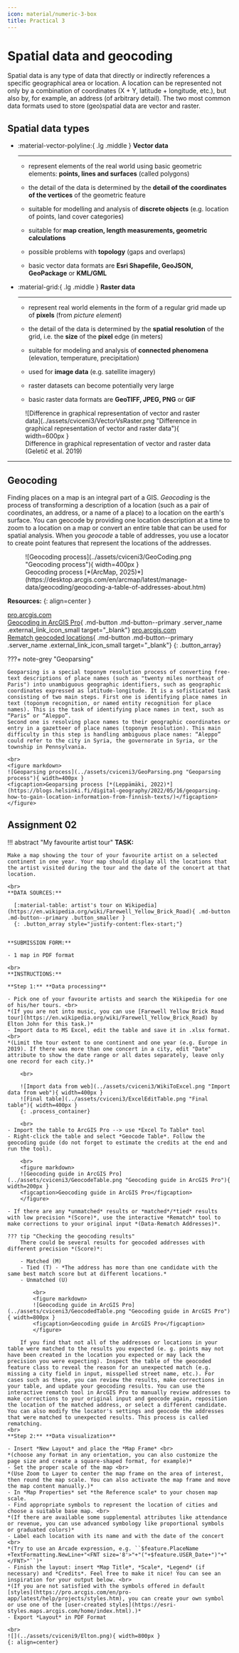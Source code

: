 ```yaml
---
icon: material/numeric-3-box
title: Practical 3
---
```

# Spatial data and geocoding

Spatial data is any type of data that directly or indirectly references a specific geographical area or location. A location can be represented not only by a combination of coordinates (X + Y, latitude + longitude, etc.), but also by, for example, an address (of arbitrary detail). The two most common data formats used to store (geo)spatial data are vector and raster.

## Spatial data types

<div class="grid cards" markdown>

-   :material-vector-polyline:{ .lg .middle } __Vector data__

    ---

    - represent elements of the real world using basic geometric elements: __points, lines and surfaces__ (called polygons)

    - the detail of the data is determined by the __detail of the coordinates of the vertices__ of the geometric feature

    - suitable for modelling and analysis of __discrete objects__ (e.g. location of points, land cover categories)

    - suitable for __map creation, length measurements, geometric calculations__

    - possible problems with __topology__ (gaps and overlaps)

    - basic vector data formats are __Esri Shapefile, GeoJSON, GeoPackage__ or __KML/GML__



-   :material-grid:{ .lg .middle } __Raster data__

    ---

    - represent real world elements in the form of a regular grid made up of  __pixels__ (from *picture element*)

    - the detail of the data is determined by the __spatial resolution__ of the grid, i.e. the __size__ of the __pixel__ edge (in meters)

    - suitable for modeling and analysis of __connected phenomena__ (elevation, temperature, precipitation)
    
    - used for __image data__ (e.g. satellite imagery)

    - raster datasets can become potentially very large

    - basic raster data formats are __GeoTIFF, JPEG, PNG__ or __GIF__


</div>


<figure markdown>
  ![Difference in graphical representation of vector and raster data](../assets/cviceni3/VectorVsRaster.png "Difference in graphical representation of vector and raster data"){ width=600px }
  <figcaption>Difference in graphical representation of vector and raster data (Geletič et al. 2019)</figcaption>
</figure>

<hr class="level-1">

## Geocoding
Finding places on a map is an integral part of a GIS. *Geocoding* is the process of transforming a description of a location (such as a pair of coordinates, an address, or a name of a place) to a location on the earth's surface. You can geocode by providing one location description at a time to zoom to a location on a map or convert an entire table that can be used for spatial analysis. When you *geocode* a table of addresses, you use a locator to create point features that represent the locations of the addresses.

<figure markdown>
![Geocoding process](../assets/cviceni3/GeoCoding.png "Geocoding process"){ width=400px }
    <figcaption>Geocoding process [*(ArcMap, 2025)*](https://desktop.arcgis.com/en/arcmap/latest/manage-data/geocoding/geocoding-a-table-of-addresses-about.htm)</figcaption> 
</figure>

__Resources:__
{: align=center }

[<span>pro.arcgis.com</span><br>Geocoding in ArcGIS Pro](https://pro.arcgis.com/en/pro-app/latest/help/data/geocoding/convert-a-table-to-locations-on-the-map.htm){ .md-button .md-button--primary .server_name .external_link_icon_small target="_blank"}
[<span>pro.arcgis.com</span><br>Rematch geocoded locations](https://pro.arcgis.com/en/pro-app/latest/help/data/geocoding/rematch-locations-converted-from-a-table.htm){ .md-button .md-button--primary .server_name .external_link_icon_small target="_blank"}
{: .button_array}

???+ note-grey "Geoparsing"

    Geoparsing is a special toponym resolution process of converting free-text descriptions of place names (such as "twenty miles northeast of Paris") into unambiguous geographic identifiers, such as geographic coordinates expressed as latitude-longitude. It is a sofisticated task consisting of two main steps. First one is identifying place names in text (toponym recognition, or named entity recognition for place names). This is the task of identifying place names in text, such as “Paris” or “Aleppo”.
    Second one is resolving place names to their geographic coordinates or entry in a gazetteer of place names (toponym resolution). This main difficulty in this step is handling ambiguous place names: “Aleppo” could refer to the city in Syria, the governorate in Syria, or the township in Pennsylvania.
    
    <br>
    <figure markdown>
    ![Geoparsing process](../assets/cviceni3/GeoParsing.png "Geoparsing process"){ width=400px }
    <figcaption>Geoparsing process [*(Leppämäki, 2022)*](https://blogs.helsinki.fi/digital-geography/2022/05/16/geoparsing-how-to-gain-location-information-from-finnish-texts/)</figcaption> 
    </figure>



<source src="../assets/cviceni9/Elton.mp4" type="video/mp4">

## Assignment 02
!!! abstract "My favourite artist tour"
    **TASK:**

    Make a map showing the tour of your favourite artist on a selected continent in one year. Your map should display all the locations that the artist visited during the tour and the date of the concert at that location.

    <br>
    **DATA SOURCES:**
    
      [:material-table: artist's tour on Wikipedia](https://en.wikipedia.org/wiki/Farewell_Yellow_Brick_Road){ .md-button .md-button--primary .button_smaller }
      {: .button_array style="justify-content:flex-start;"}
    
    
    **SUBMISSION FORM:**

    - 1 map in PDF format
    
    <br>
    **INSTRUCTIONS:**
    
    **Step 1:** **Data processing**

    - Pick one of your favourite artists and search the Wikipedia for one of his/her tours. <br>
    *(If you are not into music, you can use [Farewell Yellow Brick Road tour](https://en.wikipedia.org/wiki/Farewell_Yellow_Brick_Road) by Elton John for this task.)*
    - Import data to MS Excel, edit the table and save it in .xlsx format.  <br>
    *(Limit the tour extent to one continent and one year (e.g. Europe in 2019). If there was more than one concert in a city, edit "Date" attribute to show the date range or all dates separately, leave only one record for each city.)*
        
        <br>

        ![Import data from web](../assets/cviceni3/WikiToExcel.png "Import data from web"){ width=400px }
        ![Final table](../assets/cviceni3/ExcelEditTable.png "Final table"){ width=400px }
        {: .process_container}

        <br>
    - Import the table to ArcGIS Pro --> use *Excel To Table* tool
    - Right-click the table and select *Geocode Table*. Follow the geocoding guide (do not forget to estimate the credits at the end and run the tool).

        <br>
        <figure markdown>
        ![Geocoding guide in ArcGIS Pro](../assets/cviceni3/GeocodeTable.png "Geocoding guide in ArcGIS Pro"){ width=200px }
        <figcaption>Geocoding guide in ArcGIS Pro</figcaption> 
        </figure>

    - If there are any *unmatched* results or *matched*/*tied* results with low precision *(Score)*, use the interactive *Rematch* tool to make corrections to your original input *(Data-Rematch Addresses)*.

    ??? tip "Checking the geocoding results"
        There could be several results for geocoded addresses with different precision *(Score)*:
            
        - Matched (M)
        - Tied (T) - *The address has more than one candidate with the same best match score but at different locations.*
        - Unmatched (U)

            <br>
            <figure markdown>
            ![Geocoding guide in ArcGIS Pro](../assets/cviceni3/GeocodedTable.png "Geocoding guide in ArcGIS Pro"){ width=800px }
            <figcaption>Geocoding guide in ArcGIS Pro</figcaption> 
            </figure>
        
        If you find that not all of the addresses or locations in your table were matched to the results you expected (e. g. points may not have been created in the location you expected or may lack the precision you were expecting). Inspect the table of the geocoded feature class to reveal the reason for an unexpected match (e.g. missing a city field in input, misspelled street name, etc.). For cases such as these, you can review the results, make corrections in your table, and update your geocoding results. You can use the interactive rematch tool in ArcGIS Pro to manually review addresses to make corrections to your original input and geocode again, reposition the location of the matched address, or select a different candidate. You can also modify the locator's settings and geocode the addresses that were matched to unexpected results. This process is called rematching.
    <br>
    **Step 2:** **Data visualization**

    - Insert *New Layout* and place the *Map Frame* <br>
    *(choose any format in any orientation, you can also customize the page size and create a square-shaped format, for example)*
    - Set the proper scale of the map <br>
    *(Use Zoom to Layer to center the map frame on the area of interest, then round the map scale. You can also activate the map frame and move the map content manually.)*
    - In *Map Properties* set *the Reference scale* to your chosen map scale.
    - Find appropriate symbols to represent the location of cities and choose a suitable base map. <br>
    *(If there are available some supplemental attributes like attendance or revenue, you can use advanced symbology like proportional symbols or graduated colors)*
    - Label each location with its name and with the date of the concert <br>
    *(Try to use an Arcade expression, e.g. ``$feature.PlaceName +TextFormatting.NewLine+"<FNT size='8'>"+"("+$feature.USER_Date+")"+"</FNT>"``)*
    - Finish the layout: insert *Map Title*, *Scale*, *Legend* (if necessary) and *Credits*. Feel free to make it nice! You can see an inspiration for your output below. <br>
    *(If you are not satisfied with the symbols offered in default [styles](https://pro.arcgis.com/en/pro-app/latest/help/projects/styles.htm), you can create your own symbol or use one of the [user-created styles](https://esri-styles.maps.arcgis.com/home/index.html).)*
    - Export *Layout* in PDF Format

    <br>
    ![](../assets/cviceni9/Elton.png){ width=800px }
    {: align=center}

    